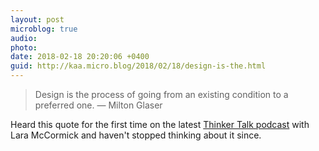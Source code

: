 ```yaml
---
layout: post
microblog: true
audio: 
photo: 
date: 2018-02-18 20:20:06 +0400
guid: http://kaa.micro.blog/2018/02/18/design-is-the.html
---
```

> Design is the process of going from an existing condition to a preferred one. 
> — Milton Glaser

Heard this quote for the first time on the latest [Thinker Talk podcast](https://www.baronfig.com/pages/eureka) with Lara McCormick and haven't stopped thinking about it since.
